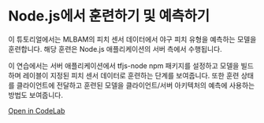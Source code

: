# Node.js에서 훈련하기 및 예측하기

이 튜토리얼에서는 MLBAM의 피치 센서 데이터에서 야구 피치 유형을 예측하는 모델을 훈련합니다. 해당 훈련은 Node.js 애플리케이션의 서버 측에서 수행됩니다.

이 연습에서는 서버 애플리케이션에서 tfjs-node npm 패키지를 설정하고 모델을 빌드하며 레이블이 지정된 피치 센서 데이터로 훈련하는 단계를 보여줍니다. 또한 훈련 상태를 클라이언트에 전달하고 훈련된 모델을 클라이언트/서버 아키텍처의 예측에 사용하는 방법도 보여줍니다.

<a class="button button-white" href="https://codelabs.developers.google.com/codelabs/tensorflowjs-nodejs-codelab/#0">Open in CodeLab</a>
